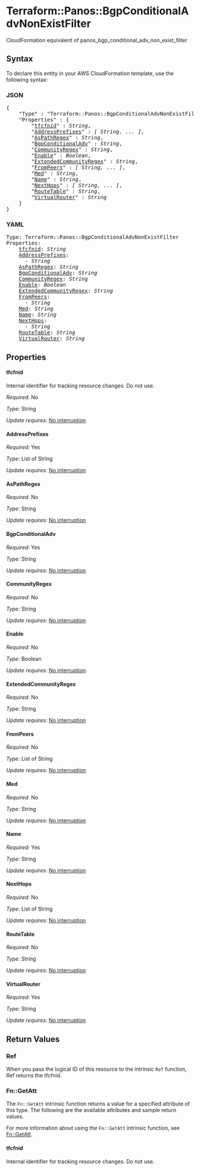 # Terraform::Panos::BgpConditionalAdvNonExistFilter

CloudFormation equivalent of panos_bgp_conditional_adv_non_exist_filter

## Syntax

To declare this entity in your AWS CloudFormation template, use the following syntax:

### JSON

<pre>
{
    "Type" : "Terraform::Panos::BgpConditionalAdvNonExistFilter",
    "Properties" : {
        "<a href="#tfcfnid" title="tfcfnid">tfcfnid</a>" : <i>String</i>,
        "<a href="#addressprefixes" title="AddressPrefixes">AddressPrefixes</a>" : <i>[ String, ... ]</i>,
        "<a href="#aspathregex" title="AsPathRegex">AsPathRegex</a>" : <i>String</i>,
        "<a href="#bgpconditionaladv" title="BgpConditionalAdv">BgpConditionalAdv</a>" : <i>String</i>,
        "<a href="#communityregex" title="CommunityRegex">CommunityRegex</a>" : <i>String</i>,
        "<a href="#enable" title="Enable">Enable</a>" : <i>Boolean</i>,
        "<a href="#extendedcommunityregex" title="ExtendedCommunityRegex">ExtendedCommunityRegex</a>" : <i>String</i>,
        "<a href="#frompeers" title="FromPeers">FromPeers</a>" : <i>[ String, ... ]</i>,
        "<a href="#med" title="Med">Med</a>" : <i>String</i>,
        "<a href="#name" title="Name">Name</a>" : <i>String</i>,
        "<a href="#nexthops" title="NextHops">NextHops</a>" : <i>[ String, ... ]</i>,
        "<a href="#routetable" title="RouteTable">RouteTable</a>" : <i>String</i>,
        "<a href="#virtualrouter" title="VirtualRouter">VirtualRouter</a>" : <i>String</i>
    }
}
</pre>

### YAML

<pre>
Type: Terraform::Panos::BgpConditionalAdvNonExistFilter
Properties:
    <a href="#tfcfnid" title="tfcfnid">tfcfnid</a>: <i>String</i>
    <a href="#addressprefixes" title="AddressPrefixes">AddressPrefixes</a>: <i>
      - String</i>
    <a href="#aspathregex" title="AsPathRegex">AsPathRegex</a>: <i>String</i>
    <a href="#bgpconditionaladv" title="BgpConditionalAdv">BgpConditionalAdv</a>: <i>String</i>
    <a href="#communityregex" title="CommunityRegex">CommunityRegex</a>: <i>String</i>
    <a href="#enable" title="Enable">Enable</a>: <i>Boolean</i>
    <a href="#extendedcommunityregex" title="ExtendedCommunityRegex">ExtendedCommunityRegex</a>: <i>String</i>
    <a href="#frompeers" title="FromPeers">FromPeers</a>: <i>
      - String</i>
    <a href="#med" title="Med">Med</a>: <i>String</i>
    <a href="#name" title="Name">Name</a>: <i>String</i>
    <a href="#nexthops" title="NextHops">NextHops</a>: <i>
      - String</i>
    <a href="#routetable" title="RouteTable">RouteTable</a>: <i>String</i>
    <a href="#virtualrouter" title="VirtualRouter">VirtualRouter</a>: <i>String</i>
</pre>

## Properties

#### tfcfnid

Internal identifier for tracking resource changes. Do not use.

_Required_: No

_Type_: String

_Update requires_: [No interruption](https://docs.aws.amazon.com/AWSCloudFormation/latest/UserGuide/using-cfn-updating-stacks-update-behaviors.html#update-no-interrupt)

#### AddressPrefixes

_Required_: Yes

_Type_: List of String

_Update requires_: [No interruption](https://docs.aws.amazon.com/AWSCloudFormation/latest/UserGuide/using-cfn-updating-stacks-update-behaviors.html#update-no-interrupt)

#### AsPathRegex

_Required_: No

_Type_: String

_Update requires_: [No interruption](https://docs.aws.amazon.com/AWSCloudFormation/latest/UserGuide/using-cfn-updating-stacks-update-behaviors.html#update-no-interrupt)

#### BgpConditionalAdv

_Required_: Yes

_Type_: String

_Update requires_: [No interruption](https://docs.aws.amazon.com/AWSCloudFormation/latest/UserGuide/using-cfn-updating-stacks-update-behaviors.html#update-no-interrupt)

#### CommunityRegex

_Required_: No

_Type_: String

_Update requires_: [No interruption](https://docs.aws.amazon.com/AWSCloudFormation/latest/UserGuide/using-cfn-updating-stacks-update-behaviors.html#update-no-interrupt)

#### Enable

_Required_: No

_Type_: Boolean

_Update requires_: [No interruption](https://docs.aws.amazon.com/AWSCloudFormation/latest/UserGuide/using-cfn-updating-stacks-update-behaviors.html#update-no-interrupt)

#### ExtendedCommunityRegex

_Required_: No

_Type_: String

_Update requires_: [No interruption](https://docs.aws.amazon.com/AWSCloudFormation/latest/UserGuide/using-cfn-updating-stacks-update-behaviors.html#update-no-interrupt)

#### FromPeers

_Required_: No

_Type_: List of String

_Update requires_: [No interruption](https://docs.aws.amazon.com/AWSCloudFormation/latest/UserGuide/using-cfn-updating-stacks-update-behaviors.html#update-no-interrupt)

#### Med

_Required_: No

_Type_: String

_Update requires_: [No interruption](https://docs.aws.amazon.com/AWSCloudFormation/latest/UserGuide/using-cfn-updating-stacks-update-behaviors.html#update-no-interrupt)

#### Name

_Required_: Yes

_Type_: String

_Update requires_: [No interruption](https://docs.aws.amazon.com/AWSCloudFormation/latest/UserGuide/using-cfn-updating-stacks-update-behaviors.html#update-no-interrupt)

#### NextHops

_Required_: No

_Type_: List of String

_Update requires_: [No interruption](https://docs.aws.amazon.com/AWSCloudFormation/latest/UserGuide/using-cfn-updating-stacks-update-behaviors.html#update-no-interrupt)

#### RouteTable

_Required_: No

_Type_: String

_Update requires_: [No interruption](https://docs.aws.amazon.com/AWSCloudFormation/latest/UserGuide/using-cfn-updating-stacks-update-behaviors.html#update-no-interrupt)

#### VirtualRouter

_Required_: Yes

_Type_: String

_Update requires_: [No interruption](https://docs.aws.amazon.com/AWSCloudFormation/latest/UserGuide/using-cfn-updating-stacks-update-behaviors.html#update-no-interrupt)

## Return Values

### Ref

When you pass the logical ID of this resource to the intrinsic `Ref` function, Ref returns the tfcfnid.

### Fn::GetAtt

The `Fn::GetAtt` intrinsic function returns a value for a specified attribute of this type. The following are the available attributes and sample return values.

For more information about using the `Fn::GetAtt` intrinsic function, see [Fn::GetAtt](https://docs.aws.amazon.com/AWSCloudFormation/latest/UserGuide/intrinsic-function-reference-getatt.html).

#### tfcfnid

Internal identifier for tracking resource changes. Do not use.

